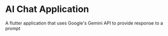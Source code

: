 # AI Chat Application
 A flutter application that uses Google's Gemini API to provide response to a prompt
